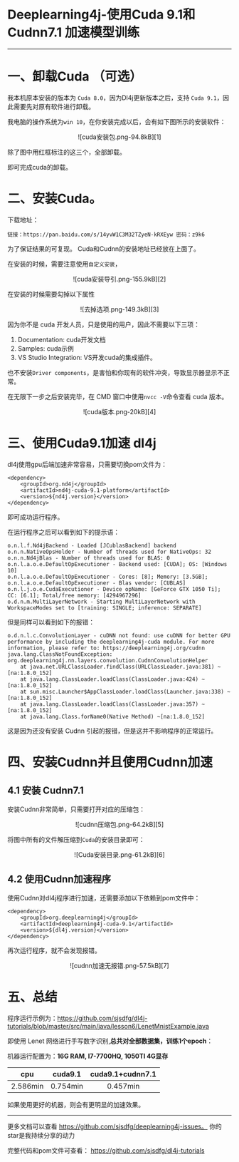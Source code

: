 # Deeplearning4j-使用Cuda 9.1和 Cudnn7.1 加速模型训练

---

# 一、卸载Cuda （可选）

我本机原本安装的版本为 `Cuda 8.0`，因为Dl4j更新版本之后，支持 `Cuda 9.1`，因此需要先对原有软件进行卸载。

我电脑的操作系统为`win 10`，在你安装完成以后，会有如下图所示的安装软件：

<center>![cuda安装包.png-94.8kB][1]</center>

除了图中用红框标注的这三个，全部卸载。

即可完成cuda的卸载。

# 二、安装Cuda。

下载地址：

    链接：https://pan.baidu.com/s/14yvW1C3M32TZyeN-kRXEyw 密码：z9k6
    
为了保证结果的可复现。 Cuda和Cudnn的安装地址已经放在上面了。

在安装的时候，需要注意使用`自定义安装`，
<center>![cuda安装导引.png-155.9kB][2]</center>

在安装的时候需要勾掉以下属性

<center>![去掉选项.png-149.3kB][3]</center>

因为你不是 cuda 开发人员，只是使用的用户，因此不需要以下三项：

 1. Documentation: cuda开发文档
 2. Samples: cuda示例
 3. VS Studio Integration: VS开发cuda的集成插件。

也不安装`Driver components`，是害怕和你现有的软件冲突，导致显示器显示不正常。

在无限下一步之后安装完毕，在 CMD 窗口中使用`nvcc -V`命令查看 cuda 版本。
<center>![cuda版本.png-20kB][4]</center>

# 三、使用Cuda9.1加速 dl4j

dl4j使用gpu后端加速非常容易，只需要切换pom文件为：
```
<dependency>
    <groupId>org.nd4j</groupId>
    <artifactId>nd4j-cuda-9.1-platform</artifactId>
    <version>${nd4j.version}</version>
</dependency>
```
即可成功运行程序。

在运行程序之后可以看到如下的提示语：
```
o.n.l.f.Nd4jBackend - Loaded [JCublasBackend] backend
o.n.n.NativeOpsHolder - Number of threads used for NativeOps: 32
o.n.n.Nd4jBlas - Number of threads used for BLAS: 0
o.n.l.a.o.e.DefaultOpExecutioner - Backend used: [CUDA]; OS: [Windows 10]
o.n.l.a.o.e.DefaultOpExecutioner - Cores: [8]; Memory: [3.5GB];
o.n.l.a.o.e.DefaultOpExecutioner - Blas vendor: [CUBLAS]
o.n.l.j.o.e.CudaExecutioner - Device opName: [GeForce GTX 1050 Ti]; CC: [6.1]; Total/free memory: [4294967296]
o.d.n.m.MultiLayerNetwork - Starting MultiLayerNetwork with WorkspaceModes set to [training: SINGLE; inference: SEPARATE]
```
但是同样可以看到如下的报错：
```
o.d.n.l.c.ConvolutionLayer - cuDNN not found: use cuDNN for better GPU performance by including the deeplearning4j-cuda module. For more information, please refer to: https://deeplearning4j.org/cudnn
java.lang.ClassNotFoundException: org.deeplearning4j.nn.layers.convolution.CudnnConvolutionHelper
	at java.net.URLClassLoader.findClass(URLClassLoader.java:381) ~[na:1.8.0_152]
	at java.lang.ClassLoader.loadClass(ClassLoader.java:424) ~[na:1.8.0_152]
	at sun.misc.Launcher$AppClassLoader.loadClass(Launcher.java:338) ~[na:1.8.0_152]
	at java.lang.ClassLoader.loadClass(ClassLoader.java:357) ~[na:1.8.0_152]
	at java.lang.Class.forName0(Native Method) ~[na:1.8.0_152]
```
这是因为还没有安装 Cudnn 引起的报错，但是这并不影响程序的正常运行。
 
# 四、安装Cudnn并且使用Cudnn加速

## 4.1 安装 Cudnn7.1
安装Cudnn非常简单，只需要打开对应的压缩包：
<center>![cudnn压缩包.png-64.2kB][5]</center>


将图中所有的文件解压缩到`Cuda`的安装目录即可：
<center>![Cuda安装目录.png-61.2kB][6]</center>

## 4.2 使用Cudnn加速程序
使用Cudnn对dl4j程序进行加速，还需要添加以下依赖到pom文件中：
```
<dependency>
    <groupId>org.deeplearning4j</groupId>
    <artifactId>deeplearning4j-cuda-9.1</artifactId>
    <version>${dl4j.version}</version>
</dependency>
```
再次运行程序，就不会发现报错。
<center>![cudnn加速无报错.png-57.5kB][7]</center>

# 五、总结

程序运行示例为：https://github.com/sjsdfg/dl4j-tutorials/blob/master/src/main/java/lesson6/LenetMnistExample.java

即使用 Lenet 网络进行手写数字识别,**总共对全部数据集，训练1个epoch**：

机器运行配置为：**16G RAM, I7-7700HQ, 1050TI 4G显存**

|cpu|cuda9.1|cuda9.1+cudnn7.1|
|:--:|:--:|:--:|
|2.586min|0.754min|0.457min|

如果使用更好的机器，则会有更明显的加速效果。

---

更多文档可以查看 https://github.com/sjsdfg/deeplearning4j-issues。
你的star是我持续分享的动力

完整代码和pom文件可查看： https://github.com/sjsdfg/dl4j-tutorials

<center></center>


  [1]: http://static.zybuluo.com/ZzzJoe/wwsa74mlkxxd8j9xjcj6w9md/cuda%E5%AE%89%E8%A3%85%E5%8C%85.png
  [2]: http://static.zybuluo.com/ZzzJoe/r6fgavuepj0rbjhizx76o60h/cuda%E5%AE%89%E8%A3%85%E5%AF%BC%E5%BC%95.png
  [3]: http://static.zybuluo.com/ZzzJoe/o8sao2wcy843d2ad51e94kep/%E5%8E%BB%E6%8E%89%E9%80%89%E9%A1%B9.png
  [4]: http://static.zybuluo.com/ZzzJoe/pkfzy6vu1rjymbgduogkucsd/cuda%E7%89%88%E6%9C%AC.png
  [5]: http://static.zybuluo.com/ZzzJoe/k27hh5jmcongeks5emtylh20/cudnn%E5%8E%8B%E7%BC%A9%E5%8C%85.png
  [6]: http://static.zybuluo.com/ZzzJoe/elmv39bqywvgzq1ax4i6pfrp/Cuda%E5%AE%89%E8%A3%85%E7%9B%AE%E5%BD%95.png
  [7]: http://static.zybuluo.com/ZzzJoe/ar1kzs9sktt4e2ezjzstq66m/cudnn%E5%8A%A0%E9%80%9F%E6%97%A0%E6%8A%A5%E9%94%99.png